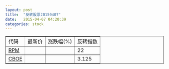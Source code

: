 ```yaml
---
layout: post
title:  "反转股票20150407"
date:   2015-04-07 04:20:39
categories: stock
---
```


<script type="text/javascript">
var stockList = []
stockList.push('gb_rpm');
stockList.push('gb_cboe');
</script>

<table border="1">
 <tr>
 <td>代码</td>
  <td>最新价</td>
  <td>涨跌幅(%)</td>
 <td>反转指数</td>
</tr>
  <tr id="rpm"><td><a href="http://stock.finance.sina.com.cn/usstock/quotes/RPM.html" target="_blank">RPM</a></td><td></td><td></td><td>22</td></tr>
  <tr id="cboe"><td><a href="http://stock.finance.sina.com.cn/usstock/quotes/CBOE.html" target="_blank">CBOE</a></td><td></td><td></td><td>3.125</td></tr>
</table>
